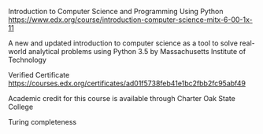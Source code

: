Introduction to Computer Science and Programming Using Python
https://www.edx.org/course/introduction-computer-science-mitx-6-00-1x-11

A new and updated introduction to computer science as a tool to solve real-world analytical problems using Python 3.5 by Massachusetts Institute of Technology

Verified Certificate 
https://courses.edx.org/certificates/ad01f5738feb41e1bc2fbb2fc95abf49

Academic credit for this course is available through Charter Oak State College

Turing completeness
